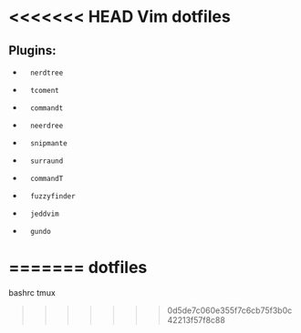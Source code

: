 <<<<<<< HEAD
Vim dotfiles
==============
Plugins:
---------
+       nerdtree
+       tcoment
+       commandt
+       neerdree
+       snipmante 
+       surraund 
+       commandT 
+       fuzzyfinder 
+       jeddvim 
+       gundo
=======
dotfiles
========

bashrc tmux 
>>>>>>> 0d5de7c060e355f7c6cb75f3b0c42213f57f8c88

